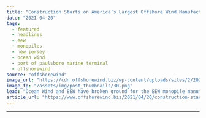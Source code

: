 ```yaml
---
title: "Construction Starts on America’s Largest Offshore Wind Manufacturing Hub"
date: "2021-04-20"
tags: 
  - featured
  - headlines
  - eew
  - monopiles
  - new jersey
  - ocean wind
  - port of paulsboro marine terminal
  - offshorewind
source: "offshorewind"
image_url: "https://cdn.offshorewind.biz/wp-content/uploads/sites/2/2021/04/20090503/Construction-Starts-on-Americas-Largest-Offshore-Wind-Manufacturing-Hub-2.png"
image_fp: "/assets/img/post_thumbnails/30.png"
lead: "Ocean Wind and EEW have broken ground for the EEW monopile manufacturing facility at"
article_url: "https://www.offshorewind.biz/2021/04/20/construction-starts-on-americas-largest-offshore-wind-manufacturing-hub/"
---
```


---
